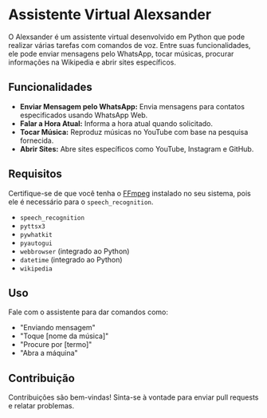 # Assistente Virtual Alexsander

O Alexsander é um assistente virtual desenvolvido em Python que pode realizar várias tarefas com comandos de voz. Entre suas funcionalidades, ele pode enviar mensagens pelo WhatsApp, tocar músicas, procurar informações na Wikipedia e abrir sites específicos.

## Funcionalidades

- **Enviar Mensagem pelo WhatsApp:** Envia mensagens para contatos especificados usando WhatsApp Web.
- **Falar a Hora Atual:** Informa a hora atual quando solicitado.
- **Tocar Música:** Reproduz músicas no YouTube com base na pesquisa fornecida.
- **Abrir Sites:** Abre sites específicos como YouTube, Instagram e GitHub.

## Requisitos

Certifique-se de que você tenha o [FFmpeg](https://ffmpeg.org/download.html) instalado no seu sistema, pois ele é necessário para o `speech_recognition`.

- `speech_recognition`
- `pyttsx3`
- `pywhatkit`
- `pyautogui`
- `webbrowser` (integrado ao Python)
- `datetime` (integrado ao Python)
- `wikipedia`

## Uso

Fale com o assistente para dar comandos como:

- "Enviando mensagem"
- "Toque [nome da música]"
- "Procure por [termo]"
- "Abra a máquina"

## Contribuição

Contribuições são bem-vindas! Sinta-se à vontade para enviar pull requests e relatar problemas.


